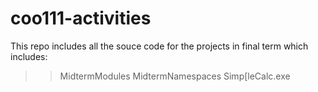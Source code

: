 # coo111-activities

This repo includes all the souce code for the projects in final term which includes:

>>MidtermModules
>>MidtermNamespaces
>>Simp[leCalc.exe
